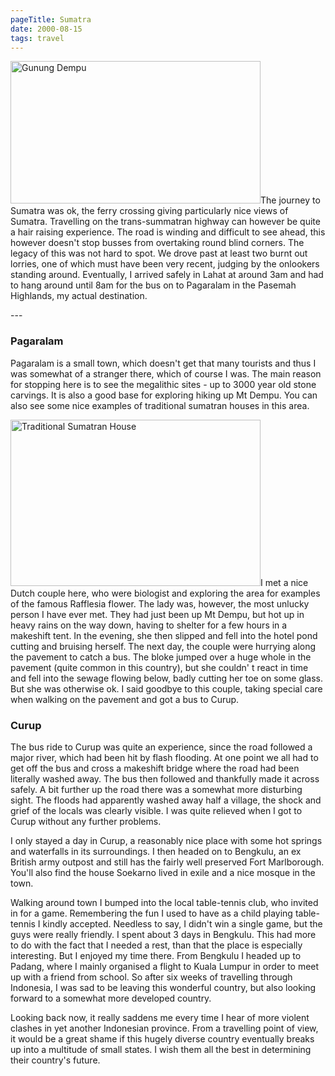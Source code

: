```yaml
---
pageTitle: Sumatra
date: 2000-08-15
tags: travel
---
```

<p><img alt="Gunung Dempu" src="/assets/images/dempu.jpg" width="400" height="228" />The journey to Sumatra was ok, the ferry crossing giving particularly nice views of Sumatra. Travelling on the trans-summatran highway can however be quite a hair raising experience. The road is winding and difficult to see ahead, this however doesn't stop busses from overtaking round blind corners. The legacy of this was not hard to spot. We drove past at least two burnt out lorries, one of which must have been very recent, judging by the onlookers standing around. Eventually, I arrived safely in Lahat at around 3am and had to hang around until 8am for the bus on to Pagaralam in the Pasemah Highlands, my actual destination.</p>
---

<h3>Pagaralam</h3>
<p>Pagaralam is a small town, which doesn't get that many tourists and thus I was somewhat of a stranger there, which of course I was. The main reason for stopping here is to see the megalithic sites - up to 3000 year old stone carvings. It is also a good base for exploring hiking up Mt Dempu. You can also see some nice examples of traditional sumatran houses in this area.</p>
<p><img alt="Traditional Sumatran House" src="/assets/images/house.jpg" width="400" height="266" /></a>I met a nice Dutch couple here, who were biologist and exploring the area for examples of the famous Rafflesia flower. The lady was, however, the most unlucky person I have ever met. They had just been up Mt Dempu, but hot up in heavy rains on the way down, having to shelter for a few hours in a makeshift tent. In the evening, she then slipped and fell into the hotel pond cutting and bruising herself. The next day, the couple were hurrying along the pavement to catch a bus. The bloke jumped over a huge whole in the pavement (quite common in this country), but she couldn' t react in time and fell into the sewage flowing below, badly cutting her toe on some glass. But she was otherwise ok. I said goodbye to this couple, taking special care when walking on the pavement and got a bus to Curup.</p>
<h3>Curup</h3>
<p>The bus ride to Curup was quite an experience, since the road followed a major river, which had been hit by flash flooding. At one point we all had to get off the bus and cross a makeshift bridge where the road had been literally washed away. The bus then followed and thankfully made it across safely. A bit further up the road there was a somewhat more disturbing sight. The floods had apparently washed away half a village, the shock and grief of the locals was clearly visible. I was quite relieved when I got to Curup without any further problems.</p>
<p>I only stayed a day in Curup, a reasonably nice place with some hot springs and waterfalls in its surroundings. I then headed on to Bengkulu, an ex British army outpost and still has the fairly well preserved Fort Marlborough. You'll also find the house Soekarno lived in exile and a nice mosque in the town.</p>
<p>Walking around town I bumped into the local table-tennis club, who invited in for a game. Remembering the fun I used to have as a child playing table-tennis I kindly accepted. Needless to say, I didn't win a single game, but the guys were really friendly. I spent about 3 days in Bengkulu. This had more to do with the fact that I needed a rest, than that the place is especially interesting. But I enjoyed my time there. From Bengkulu I headed up to Padang, where I mainly organised a flight to Kuala Lumpur in order to meet up with a friend from school. So after six weeks of travelling through Indonesia, I was sad to be leaving this wonderful country, but also looking forward to a somewhat more developed country.</p>
<p>Looking back now, it really saddens me every time I hear of more violent clashes in yet another Indonesian province. From a travelling point of view, it would be a great shame if this hugely diverse country eventually breaks up into a multitude of small states. I wish them all the best in determining their country's future.</p>